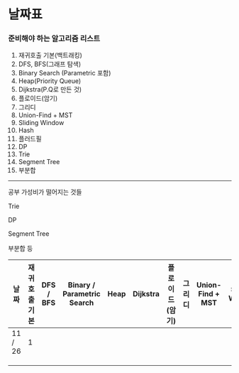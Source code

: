 # 날짜표

### 준비해야 하는 알고리즘 리스트

1. 재귀호출 기본(백트래킹)
2. DFS, BFS(그래프 탐색)
3. Binary Search (Parametric 포함)
4. Heap(Priority Queue)
5. Dijkstra(P.Q로 만든 것)
6. 플로이드(암기)
7. 그리디
8. Union-Find + MST
9. Sliding Window
10. Hash
11. 플러드필
12. DP
13. Trie
14. Segment Tree
15. 부분합

---

공부 가성비가 떨어지는 것들

Trie

DP

Segment Tree

부분합 등

| 날짜    | 재귀호출 기본 | DFS / BFS | Binary / Parametric Search | Heap | Dijkstra | 플로이드(암기) | 그리디 | Union-Find + MST | Sliding Window | Hash | 플러드필 | DP   | Trie | Segment Tree | 부분합 |
| ------- | ------------- | --------- | -------------------------- | ---- | -------- | -------------- | ------ | ---------------- | -------------- | ---- | -------- | ---- | ---- | ------------ | ------ |
| 11 / 26 | 1             |           |                            |      |          |                |        |                  |                |      |          |      |      |              |        |
|         |               |           |                            |      |          |                |        |                  |                |      |          |      |      |              |        |
|         |               |           |                            |      |          |                |        |                  |                |      |          |      |      |              |        |
|         |               |           |                            |      |          |                |        |                  |                |      |          |      |      |              |        |

